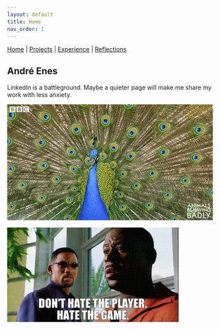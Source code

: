 ```yaml
---
layout: default
title: Home
nav_order: 1
---
```


[Home](index.md) | [Projects](projects.md) | [Experience](experience.md) | [Reflections](reflections.md)

## André Enes

LinkedIn is a battleground. Maybe a quieter page will make me share my work with less anxiety.

![Pavão](images/index/peacock.webp)

![Truth](images/index/truf.gif)
